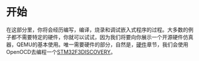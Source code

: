 # 开始
在这部分里，你将会经历编写，编译，烧录和调试嵌入式程序的过程。大多数的例子都不需要特定的硬件，你就可以试试，因为我们将要向你展示一个开源硬件仿真器，QEMU的基本使用。唯一需要硬件的部分，自然是，[硬件](./hardware.md)章节，我们会使用OpenOCD去编程一个[STM32F3DISCOVERY]。

[STM32F3DISCOVERY]: http://www.st.com/en/evaluation-tools/stm32f3discovery.html
